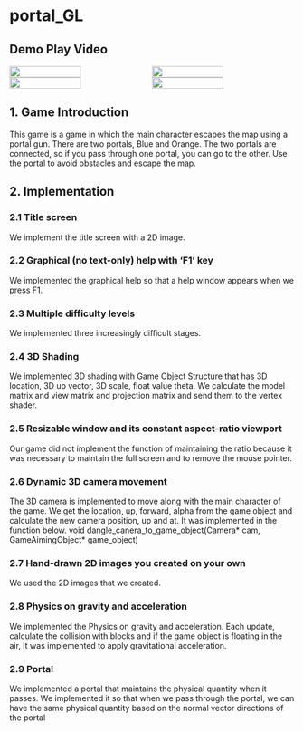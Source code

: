 # portal_GL

## Demo Play Video

<div>
  <div style="display:flex">
    <img style="width: 50%" src="./images/gameplay1.gif" />
    <img style="width: 50%" src="./images/gameplay2.gif" />
  </div>
  <div style="display:flex">
    <img style="width: 50%" src="./images/gameplay3.gif" />
    <img style="width: 50%" src="./images/gameplay4.gif" />
  </div>
</div>

## 1. Game Introduction
This game is a game in which the main character escapes the map using a portal gun. There are two portals, Blue and Orange. The two portals are connected, so if you pass through one portal, you can go to the other. Use the portal to avoid obstacles and escape the map.
## 2. Implementation
### 2.1 Title screen
We implement the title screen with a 2D image.
### 2.2 Graphical (no text-only) help with ‘F1’ key
We implemented the graphical help so that a help window appears when we press F1.
### 2.3 Multiple difficulty levels
We implemented three increasingly difficult stages.
### 2.4 3D Shading
We implemented 3D shading with Game Object Structure that has 3D location, 3D up vector, 3D scale, float value theta. We calculate the model matrix and view matrix and projection matrix and send them to the vertex shader.
### 2.5 Resizable window and its constant aspect-ratio viewport
Our game did not implement the function of maintaining the ratio because it was necessary to maintain the full screen and to remove the mouse pointer.
### 2.6 Dynamic 3D camera movement
The 3D camera is implemented to move along with the main character of the game. We get the location, up, forward, alpha from the game object and calculate the new camera position, up and at. It was implemented in the function below. void dangle_canera_to_game_object(Camera* cam, GameAimingObject* game_object)
### 2.7 Hand-drawn 2D images you created on your own
We used the 2D images that we created.
### 2.8 Physics on gravity and acceleration
We implemented the Physics on gravity and acceleration. Each update, calculate the collision with blocks and if the game object is floating in the air, It was implemented to apply gravitational acceleration.
### 2.9 Portal
We implemented a portal that maintains the physical quantity when it passes. We implemented it so that when we pass through the portal, we can have the same physical quantity based on the normal vector directions of the portal